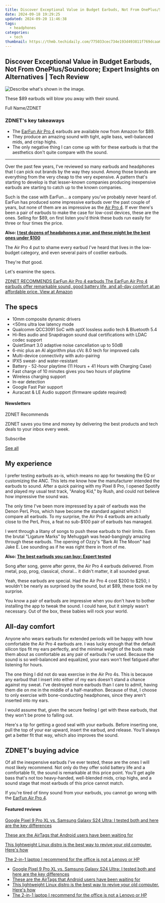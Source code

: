 ```yaml
---
title: Discover Exceptional Value in Budget Earbuds, Not From OnePlus/Soundcore; Expert Insights on Alternatives | Tech Review
date: 2024-09-18 19:29:25
updated: 2024-09-20 11:46:38
tags:
  - headphones
categories:
  - tech
thumbnail: https://thmb.techidaily.com/775033cec734e193d493811f769dcaa65d428fba2286e40a488d59f8b08228ae.png
---
```


## Discover Exceptional Value in Budget Earbuds, Not From OnePlus/Soundcore; Expert Insights on Alternatives | Tech Review

![Describe what's shown in the image.](https://www.zdnet.com/a/img/resize/19ca401268b97273c01164960c88a661c6c58855/2024/08/06/f9978243-2b3f-421a-a6cc-78fa71568526/airpro4hero.jpg?auto=webp&width=1280)

These $89 earbuds will blow you away with their sound.

Full Name/ZDNET

### ZDNET's key takeaways

* The [EarFun Air Pro 4](https://buy.geni.us/Proxy.ashx?TSID=368250&GR%5FURL=https%3A%2F%2Fwww.amazon.com%2FEarFun-Canceling-Snapdragon-Bluetooth-Detection%2Fdp%2FB0D5M9SH1X%3Ftag%3Dzd-buy-button-20%26ascsubtag%3D%5F%5FCOM%5FCLICK%5FID%5F%5F%7Ca545f4c5-5b86-4e65-9243-2f241ef28963%7Cdtp&dtb=1) earbuds are available now from Amazon for $89.
* They produce an amazing sound with tight, agile bass, well-balanced mids, and crisp highs.
* The only negative thing I can come up with for these earbuds is that the aesthetics don't quite compare with the sound.

---

Over the past few years, I've reviewed so many earbuds and headphones that I can pick out brands by the way they sound. Among those brands are everything from the very cheap to the very expensive. A pattern that's starting to develop is that lesser-known companies producing inexpensive earbuds are starting to catch up to the known companies.

Such is the case with EarFun… a company you've probably never heard of. EarFun has produced some impressive earbuds over the past couple of years, but none of them are as impressive as the [Air Pro 4](https://buy.geni.us/Proxy.ashx?TSID=368250&GR%5FURL=https%3A%2F%2Fwww.amazon.com%2FEarFun-Canceling-Snapdragon-Bluetooth-Detection%2Fdp%2FB0D5M9SH1X%3Ftag%3Dzd-buy-button-20%26ascsubtag%3D%5F%5FCOM%5FCLICK%5FID%5F%5F%7Ca545f4c5-5b86-4e65-9243-2f241ef28963%7Cdtp&dtb=1). If ever there's been a pair of earbuds to make the case for low-cost devices, these are the ones. Selling for $89, on first listen you'd think these buds run easily for three or four times the price.

**Also: [I test dozens of headphones a year, and these might be the best ones under $100](https://www.zdnet.com/article/i-test-dozens-of-headphones-a-year-and-these-might-be-the-best-ones-under-100/)**

The Air Pro 4 put to shame every earbud I've heard that lives in the low-budget category, and even several pairs of costlier earbuds.

They're _that_ good.

Let's examine the specs.

[ZDNET RECOMMENDS EarFun Air Pro 4 earbuds The EarFun Air Pro 4 earbuds offer remarkable sound, good battery life, and all-day comfort at an affordable price. View at Amazon](https://buy.geni.us/Proxy.ashx?TSID=368250&GR%5FURL=https%3A%2F%2Fwww.amazon.com%2FEarFun-Canceling-Snapdragon-Bluetooth-Detection%2Fdp%2FB0D5M9SH1X%3Ftag%3Dzd-buy-button-20%26ascsubtag%3D%5F%5FCOM%5FCLICK%5FID%5F%5F%7Ca545f4c5-5b86-4e65-9243-2f241ef28963%7Cdtp&dtb=1)

## The specs

* 10mm composite dynamic drivers
* <50ms ultra low latency mode
* Qualcomm QCC3091 SoC with aptX lossless audio tech & Bluetooth 5.4
* Hi-Res audio and Snapdragon sound dual certifications with LDAC codec support
* QuietSmart 3.0 adaptive noise cancellation up to 50dB
* 6-mic plus an AI algorithm plus cVc 8.0 tech for improved calls
* Multi-device connectivity with auto-pairing
* IPX5 sweat- and water-resistant
* Battery - 52-hour playtime (11 Hours + 41 Hours with Charging Case)
* Fast charge of 10 minutes gives you two hours of playtime
* Wireless charging support
* In-ear detection
* Google Fast Pair support
* Auracast & LE Audio support (firmware update required)

#### Newsletters

ZDNET Recommends

ZDNET saves you time and money by delivering the best products and tech deals to your inbox every week.

 Subscribe

[See all](https://www.zdnet.com/newsletters/)

## My experience

I prefer testing earbuds as-is, which means no app for tweaking the EQ or customizing the ANC. This lets me know how the manufacturer intended the earbuds to sound. After a quick pairing with my Pixel 8 Pro, I opened Spotify and played my usual test track, "Analog Kid," by Rush, and could not believe how impressive the sound was.

The only time I've been more impressed by a pair of earbuds was the Denon PerL Pros, which have become the standard against which I compare all earbuds. To my surprise, the Air Pro 4 earbuds are actually close to the PerL Pros, a feat no sub-$100 pair of earbuds has managed.

I went through a litany of songs to push these earbuds to their limits. Even the brutal "Ligature Marks" by Mehuggah was head-bangingly amazing through these earbuds. The opening of Ozzy's "Bark At The Moon" had Jake E. Lee sounding as if he was right there in front of me.

**Also: [The best earbuds you can buy: Expert tested](https://www.zdnet.com/article/best-earbuds/)**

Song after song, genre after genre, the Air Pro 4 earbuds delivered. From metal, pop, prog, classical, choral… it didn't matter, it all sounded great.

Yeah, these earbuds are special. Had the Air Pro 4 cost $200 to $250, I wouldn't be nearly as surprised by the sound, but at $89, these took me by surprise.

You know a pair of earbuds are impressive when you don't have to bother installing the app to tweak the sound. I could have, but it simply wasn't necessary. Out of the box, these babies will rock your world. 

## All-day comfort

Anyone who wears earbuds for extended periods will be happy with how comfortable the Air Pro 4 earbuds are. I was lucky enough that the default silicon tips fit my ears perfectly, and the minimal weight of the buds made them about as comfortable as any pair of earbuds I've used. Because the sound is so well-balanced and equalized, your ears won't feel fatigued after listening for hours.

The one thing I did not do was exercise in the Air Pro 4s. This is because any earbud that I insert into either of my ears doesn't stand a chance against my sweat. I've destroyed more earbuds than I care to admit, having them die on me in the middle of a half-marathon. Because of that, I choose to only exercise with bone-conducting headphones, since they aren't inserted into my ears.

I would assume that, given the secure feeling I get with these earbuds, that they won't be prone to falling out.

Here's a tip for getting a good seal with your earbuds. Before inserting one, pull the top of your ear upward, insert the earbud, and release. You'll always get a better fit that way, which also improves the sound.

## ZDNET's buying advice

Of all the inexpensive earbuds I've ever tested, these are the ones I will most likely recommend. Not only do they offer solid battery life and a comfortable fit, the sound is remarkable at this price point. You'll get agile bass that's not too heavy-handed, well-blended mids, crisp highs, and a sound stage that most earbuds of this price cannot match.

If you're tired of tinny sound from your earbuds, you cannot go wrong with the [EarFun Air Pro 4](https://buy.geni.us/Proxy.ashx?TSID=368250&GR%5FURL=https%3A%2F%2Fwww.amazon.com%2FEarFun-Canceling-Snapdragon-Bluetooth-Detection%2Fdp%2FB0D5M9SH1X%3Ftag%3Dzd-buy-button-20%26ascsubtag%3D%5F%5FCOM%5FCLICK%5FID%5F%5F%7Ca545f4c5-5b86-4e65-9243-2f241ef28963%7Cdtp&dtb=1).

#### Featured reviews

[Google Pixel 9 Pro XL vs. Samsung Galaxy S24 Ultra: I tested both and here are the key differences](https://www.zdnet.com/article/google-pixel-9-pro-xl-vs-samsung-galaxy-s24-ultra/ "Google Pixel 9 Pro XL vs. Samsung Galaxy S24 Ultra: I tested both and here are the key differences")

[These are the AirTags that Android users have been waiting for](https://www.zdnet.com/article/these-are-the-airtags-that-android-users-have-been-waiting-for/ "These are the AirTags that Android users have been waiting for")

[This lightweight Linux distro is the best way to revive your old computer. Here's how](https://www.zdnet.com/article/this-lightweight-linux-distro-is-the-best-way-to-revive-your-old-computer-heres-how/ "This lightweight Linux distro is the best way to revive your old computer. Here's how")

[The 2-in-1 laptop I recommend for the office is not a Lenovo or HP](https://www.zdnet.com/article/one-of-the-most-versatile-2-in-1-laptops-ive-tested-is-not-a-lenovo-or-hp/ "The 2-in-1 laptop I recommend for the office is not a Lenovo or HP")

* [Google Pixel 9 Pro XL vs. Samsung Galaxy S24 Ultra: I tested both and here are the key differences](https://www.zdnet.com/article/google-pixel-9-pro-xl-vs-samsung-galaxy-s24-ultra/ "Google Pixel 9 Pro XL vs. Samsung Galaxy S24 Ultra: I tested both and here are the key differences")
* [These are the AirTags that Android users have been waiting for](https://www.zdnet.com/article/these-are-the-airtags-that-android-users-have-been-waiting-for/ "These are the AirTags that Android users have been waiting for")
* [This lightweight Linux distro is the best way to revive your old computer. Here's how](https://www.zdnet.com/article/this-lightweight-linux-distro-is-the-best-way-to-revive-your-old-computer-heres-how/ "This lightweight Linux distro is the best way to revive your old computer. Here's how")
* [The 2-in-1 laptop I recommend for the office is not a Lenovo or HP](https://www.zdnet.com/article/one-of-the-most-versatile-2-in-1-laptops-ive-tested-is-not-a-lenovo-or-hp/ "The 2-in-1 laptop I recommend for the office is not a Lenovo or HP")

<ins class="adsbygoogle"
     style="display:block"
     data-ad-format="autorelaxed"
     data-ad-client="ca-pub-7571918770474297"
     data-ad-slot="1223367746"></ins>



<ins class="adsbygoogle"
     style="display:block"
     data-ad-client="ca-pub-7571918770474297"
     data-ad-slot="8358498916"
     data-ad-format="auto"
     data-full-width-responsive="true"></ins>
